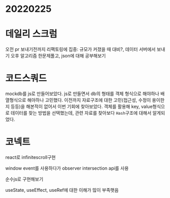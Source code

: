 # 20220225

# 데일리 스크럼

오전 pr 보내기전까지 리팩토링에 집중: 규모가 커졌을 때 대비?, 데이터 서버에서 보내기
오후 알고리즘 한문제풀고, json에 대해 공부해보기

# 코드스쿼드

mockdb를 js로 만들어보았다. js로 만들면서 db의 형태를 객체 형식으로 해야하나 배열형식으로 해야하나 고민했다. 이전까지 자료구조에 대한 고민(접근성, 수정이 용이한지 등등)을 해본적이 없어서 이번 기회에 찾아보았다. 객체를 활용해 key, value형식으로 데이터를 찾는 방법을 선택했는데, 관련 자료를 찾아보다 `Hash`구조에 대해서 알게되었다.

# 코넥트

react로 infinitescroll구현

window event를 사용하다가 observer intersection api를 사용

순수js로 구현해보기

useState, useEffect, useRef에 대한 이해가 많이 부족햇음

